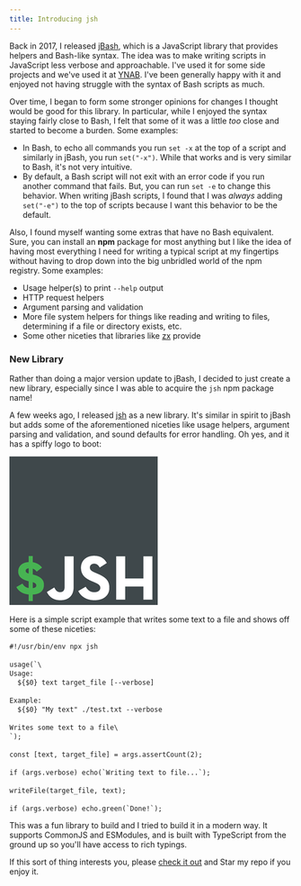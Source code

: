 ```yaml
---
title: Introducing jsh
---
```


Back in 2017, I released [jBash](/jbash/), which is a JavaScript library that provides helpers and Bash-like syntax.  The idea was to make writing scripts in JavaScript less verbose and approachable.  I've used it for some side projects and we've used it at [YNAB](https://www.youneedabudget.com/).  I've been generally happy with it and enjoyed not having struggle with the syntax of Bash scripts as much.

Over time, I began to form some stronger opinions for changes I thought would be good for this library.  In particular, while I enjoyed the syntax staying fairly close to Bash, I felt that some of it was a little _too_ close and started to become a burden.  Some examples:
-  In Bash, to echo all commands you run `set -x` at the top of a script and similarly in jBash, you run `set("-x")`.  While that works and is very similar to Bash, it's not very intuitive.
- By default, a Bash script will not exit with an error code if you run another command that fails.  But, you can run `set -e` to change this behavior.  When writing jBash scripts, I found that I was _always_ adding `set("-e")` to the top of scripts because I want this behavior to be the default.

Also, I found myself wanting some extras that have no Bash equivalent.  Sure, you can install an **npm** package for most anything but I like the idea of having most everything I need for writing a typical script at my fingertips without having to drop down into the big unbridled world of the npm registry.  Some examples:
- Usage helper(s) to print `--help` output
- HTTP request helpers
- Argument parsing and validation
- More file system helpers for things like reading and writing to files, determining if a file or directory exists, etc.
- Some other niceties that libraries like [zx](https://github.com/google/zx) provide

### New Library

Rather than doing a major version update to jBash, I decided to just create a new library, especially since I was able to acquire the `jsh` npm package name!

A few weeks ago, I released [jsh](https://github.com/bradymholt/jsh) as a new library.  It's similar in spirit to jBash but adds some of the aforementioned niceties like usage helpers, argument parsing and validation, and sound defaults for error handling.  Oh yes, and it has a spiffy logo to boot:

![jsh logo](jsh-logo.png)

Here is a simple script example that writes some text to a file and shows off some of these niceties:

```
#!/usr/bin/env npx jsh

usage(`\
Usage:
  ${$0} text target_file [--verbose]

Example:
  ${$0} "My text" ./test.txt --verbose

Writes some text to a file\
`);

const [text, target_file] = args.assertCount(2);

if (args.verbose) echo(`Writing text to file...`);

writeFile(target_file, text);

if (args.verbose) echo.green(`Done!`);
```

This was a fun library to build and I tried to build it in a modern way.  It supports CommonJS and ESModules, and is built with TypeScript from the ground up so you'll have access to rich typings.

If this sort of thing interests you, please [check it out](https://github.com/bradymholt/jsh) and Star my repo if you enjoy it.

